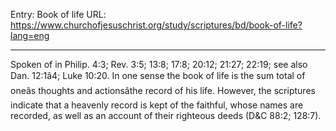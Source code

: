 Entry: Book of life
URL: https://www.churchofjesuschrist.org/study/scriptures/bd/book-of-life?lang=eng

---

Spoken of in Philip. 4:3; Rev. 3:5; 13:8; 17:8; 20:12; 21:27; 22:19; see also Dan. 12:1â4; Luke 10:20. In one sense the book of life is the sum total of oneâs thoughts and actionsâthe record of his life. However, the scriptures indicate that a heavenly record is kept of the faithful, whose names are recorded, as well as an account of their righteous deeds (D&C 88:2; 128:7).

